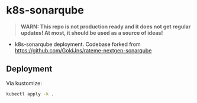 # k8s-sonarqube

> **WARN: This repo is not production ready and it does not get regular updates! At most, it should be used as a source of ideas!**


* k8s-sonarqube deployment. Codebase forked from https://github.com/GoldJns/rateme-nextgen-sonarqube


## Deployment

Via kustomize:
```sh
kubectl apply -k .
```
